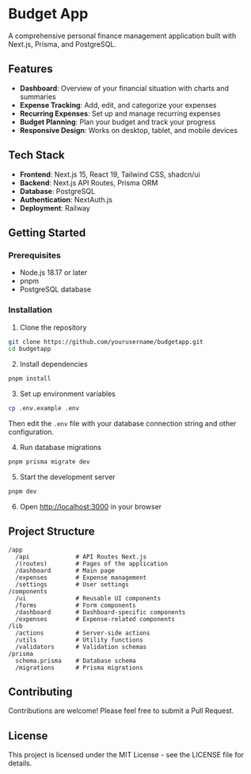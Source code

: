 # Budget App

A comprehensive personal finance management application built with Next.js, Prisma, and PostgreSQL.

## Features

- **Dashboard**: Overview of your financial situation with charts and summaries
- **Expense Tracking**: Add, edit, and categorize your expenses
- **Recurring Expenses**: Set up and manage recurring expenses
- **Budget Planning**: Plan your budget and track your progress
- **Responsive Design**: Works on desktop, tablet, and mobile devices

## Tech Stack

- **Frontend**: Next.js 15, React 19, Tailwind CSS, shadcn/ui
- **Backend**: Next.js API Routes, Prisma ORM
- **Database**: PostgreSQL
- **Authentication**: NextAuth.js
- **Deployment**: Railway

## Getting Started

### Prerequisites

- Node.js 18.17 or later
- pnpm
- PostgreSQL database

### Installation

1. Clone the repository

```bash
git clone https://github.com/yourusername/budgetapp.git
cd budgetapp
```

2. Install dependencies

```bash
pnpm install
```

3. Set up environment variables

```bash
cp .env.example .env
```

Then edit the `.env` file with your database connection string and other configuration.

4. Run database migrations

```bash
pnpm prisma migrate dev
```

5. Start the development server

```bash
pnpm dev
```

6. Open [http://localhost:3000](http://localhost:3000) in your browser

## Project Structure

```
/app
  /api             # API Routes Next.js
  /(routes)        # Pages of the application
  /dashboard       # Main page
  /expenses        # Expense management
  /settings        # User settings
/components
  /ui              # Reusable UI components
  /forms           # Form components
  /dashboard       # Dashboard-specific components
  /expenses        # Expense-related components
/lib
  /actions         # Server-side actions
  /utils           # Utility functions
  /validators      # Validation schemas
/prisma
  schema.prisma    # Database schema
  /migrations      # Prisma migrations
```

## Contributing

Contributions are welcome! Please feel free to submit a Pull Request.

## License

This project is licensed under the MIT License - see the LICENSE file for details.
